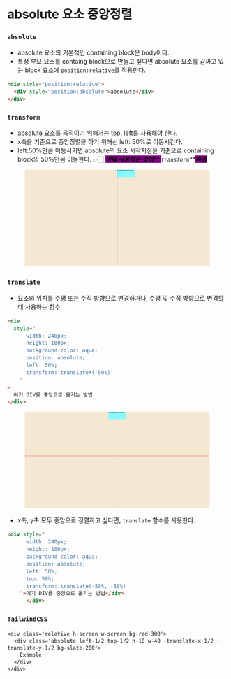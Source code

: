 # absolute 요소 중앙정렬

### `absolute`

* absolute 요소의 기본적인 containing block은 body이다.
* 특정 부모 요소를 containg block으로 만들고 싶다면 absolute 요소를 감싸고 있는 block 요소에 `position:relative`를 적용한다.

```html
<div style="position:relative">
  <div style="position:absolute">absolute</div>
</div>
```



### `transform`

* absolute 요소를 움직이기 위해서는 top, left를 사용해야 한다.
* x축을 기준으로 중앙정렬을 하기 위해선 left: 50%로 이동시킨다.
* left:50%만큼 이동시키면 absolute의 요소 시작지점을 기준으로 containing block의 50%만큼 이동한다. 👉🏻 _<mark style="background-color:purple;">**이때 사용하는 것이**</mark><mark style="background-color:purple;">** **</mark><mark style="background-color:purple;">**`transform`**</mark><mark style="background-color:purple;">**속성**</mark>_

<figure><img src="../.gitbook/assets/231124-1.png" alt=""><figcaption></figcaption></figure>



### `translate`

* 요소의 위치를 수평 또는 수직 방향으로 변경하거나, 수평 및 수직 방향으로 변경할 때 사용하는 함수

```html
<div
  style="
      width: 240px;
      height: 100px;
      background-color: aqua;
      position: absolute;
      left: 50%;
      transform: translateX(-50%)
    "
>
  여기 DIV를 중앙으로 옮기는 방법
</div>
```

<figure><img src="../.gitbook/assets/231124-2.png" alt=""><figcaption></figcaption></figure>



* x축, y축 모두 중앙으로 정렬하고 싶다면, `translate` 함수를 사용한다.

```html
<div style="
      width: 240px;
      height: 100px;
      background-color: aqua;
      position: absolute;
      left: 50%;
      top: 50%;
      transform: translate(-50%, -50%)
    ">여기 DIV를 중앙으로 옮기는 방법</div>
      </div>
```



### `TailwindCSS`

```tsx
<div class='relative h-screen w-screen bg-red-300'>
  <div class='absolute left-1/2 top-1/2 h-10 w-40 -translate-x-1/2 -translate-y-1/2 bg-slate-200'>
    Example
  </div>
</div>
```
